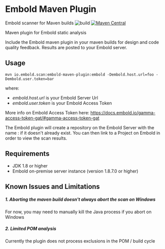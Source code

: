 # Embold Maven Plugin
Embold scanner for Maven builds
![build](https://github.com/embold/scanner-sync/workflows/build/badge.svg?branch=development)
[![Maven Central](https://img.shields.io/maven-central/v/io.embold.scan/embold-maven-plugin.svg?label=Maven%20Central)](https://search.maven.org/search?q=g:%22io.embold.scan%22%20AND%20a:%22embold-maven-plugin%22)

Maven plugin for Embold static analysis

Include the Embold maven plugin in your maven builds for design and code quality feedback. Results are posted to your Embold server.

## Usage

`mvn io.embold.scan:embold-maven-plugin:embold -Dembold.host.url=foo -Dembold.user.token=bar`

where:
* *embold.host.url* is your Embold Server Url
* *embold.user.token* is your Embold Access Token

More info on Embold Access Token here: https://docs.embold.io/gamma-access-token-gat/#gamma-access-token-gat

The Embold plugin will create a repository on the Embold Server with the name <groupId>:<artifactId> if it doesn't already exist.
You can then link to a Project on Embold in order to view the scan results.

## Requirements
* JDK 1.8 or higher
* Embold on-premise server instance (version 1.8.7.0 or higher)

## Known Issues and Limitations
##### 1. Aborting the maven build doesn't always abort the scan on Windows
For now, you may need to manually kill the Java process if you abort on Windows

##### 2. Limited POM analysis
Currently the plugin does not process exclusions in the POM / build cycle